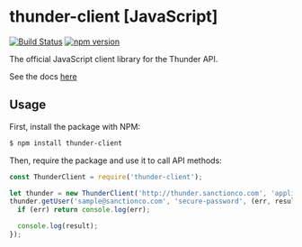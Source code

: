 # thunder-client [JavaScript]
[![Build Status](https://travis-ci.org/RohanNagar/thunder-client-js.svg?branch=master)](https://travis-ci.org/RohanNagar/thunder-client-js)
[![npm version](https://badge.fury.io/js/thunder-client.svg)](https://badge.fury.io/js/thunder-client)

The official JavaScript client library for the Thunder API.

See the docs [here](https://rohannagar.github.io/thunder-client-js/)

## Usage

First, install the package with NPM:

```bash
$ npm install thunder-client
```

Then, require the package and use it to call API methods:

```js
const ThunderClient = require('thunder-client');

let thunder = new ThunderClient('http://thunder.sanctionco.com', 'application', 'secret');
thunder.getUser('sample@sanctionco.com', 'secure-password', (err, result) => {
  if (err) return console.log(err);

  console.log(result);
});
```


